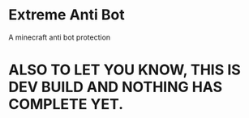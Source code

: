 # Extreme Anti Bot
A minecraft anti bot protection
# ALSO TO LET YOU KNOW, THIS IS DEV BUILD AND NOTHING HAS COMPLETE YET.
